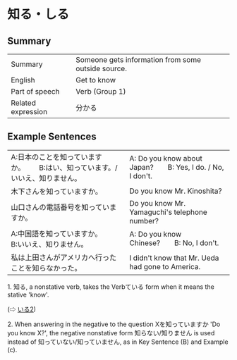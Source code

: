 # 知る・しる

## Summary

<table><tr>   <td>Summary</td>   <td>Someone gets information from some outside source.</td></tr><tr>   <td>English</td>   <td>Get to know</td></tr><tr>   <td>Part of speech</td>   <td>Verb (Group 1)</td></tr><tr>   <td>Related expression</td>   <td>分かる</td></tr></table>

## Example Sentences

<table><tr>   <td>A:日本のことを知っていますか。  B:はい、知っています。/いいえ、知りません。</td>   <td>A: Do you know about Japan?&emsp;&emsp;B: Yes, I do. / No, I don't.</td></tr><tr>   <td>木下さんを知っていますか。</td>   <td>Do you know Mr. Kinoshita?</td></tr><tr>   <td>山口さんの電話番号を知っていますか。</td>   <td>Do you know Mr. Yamaguchi's telephone number?</td></tr><tr>   <td>A:中国語を知っていますか。  B:いいえ、知りません。</td>   <td>A: Do you know Chinese?&emsp;&emsp;B: No, I don't.</td></tr><tr>   <td>私は上田さんがアメリカへ行ったことを知らなかった。</td>   <td>I didn't know that Mr. Ueda had gone to America.</td></tr></table>

<p>1. <span class="cloze">知る</span>, a nonstative verb, takes the Verbている form when it means the stative 'know'.</p>  (⇨ <a href="#㊦ いる (2)">いる2</a>)</p>  <p>2. When answering in the negative to the question Xを<span class="cloze">知っています</span>か 'Do you know X?', the negative nonstative form <span class="cloze">知らない</span>/<span class="cloze">知りません</span> is used instead of 知っていない/知っていません, as in Key Sentence (B) and Example (c).</p>

